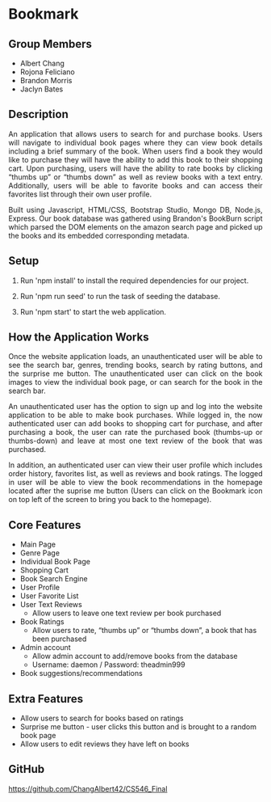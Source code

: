 # Bookmark

## Group Members
- Albert Chang
- Rojona Feliciano
- Brandon Morris
- Jaclyn Bates

## Description
<p style="text-align: justify;">An application that allows users to search for and purchase books. Users will
navigate to individual book pages where they can view book details including a brief
summary of the book. When users find a book they would like to purchase they will
have the ability to add this book to their shopping cart. Upon purchasing, users will have the ability to rate
books by clicking “thumbs up” or “thumbs down” as well as review books with a text entry.
Additionally, users will be able to favorite books and can access their favorites list
through their own user profile.</p>

<p style="text-align: justify;">Built using Javascript, HTML/CSS, Bootstrap Studio, Mongo DB, Node.js, Express.
Our book database was gathered using Brandon's BookBurn script which parsed the DOM elements on
the amazon search page and picked up the books and its embedded corresponding metadata.</p>

## Setup

1. Run 'npm install' to install the required dependencies for our project.

2. Run 'npm run seed' to run the task of seeding the database.

3. Run 'npm start' to start the web application.

## How the Application Works
<p style="text-align: justify;">Once the website application loads, an unauthenticated user will be able to see the search bar, genres, trending books, search by rating buttons,
and the surprise me button. The unauthenticated user can click on the book images to view the individual book page, or can search for the book in the search bar.</p>

<p style="text-align: justify;">An unauthenticated user has the option to sign up and log into the website application to be able to make book purchases.
While logged in, the now authenticated user can add books to shopping cart for purchase, and after purchasing a book, the user can rate the purchased book (thumbs-up or thumbs-down) and leave at most one text review of the book that was purchased.</p>

<p style="text-align: justify;">In addition, an authenticated user can view their user profile which includes order history, favorites list, as well as reviews and book ratings. The logged in user will be able to view the book recommendations in the homepage located after the suprise me button (Users can click on the Bookmark icon on top left of the screen to bring you back to the homepage).</p>

## Core Features
- Main Page
- Genre Page
- Individual Book Page
- Shopping Cart
- Book Search Engine
- User Profile
- User Favorite List
- User Text Reviews
  - Allow users to leave one text review per book purchased
- Book Ratings
  - Allow users to rate, “thumbs up” or “thumbs down”, a book that has been purchased
- Admin account
  - Allow admin account to add/remove books from the database
  - Username: daemon / Password: theadmin999
- Book suggestions/recommendations

## Extra Features
- Allow users to search for books based on ratings
- Surprise me button - user clicks this button and is brought to a random book
page
- Allow users to edit reviews they have left on books

## GitHub
https://github.com/ChangAlbert42/CS546_Final
